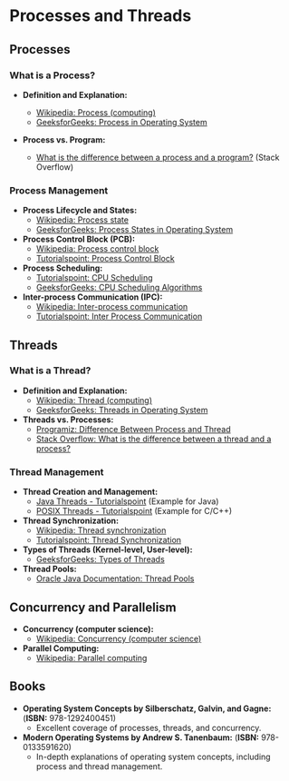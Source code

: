 # Processes and Threads

## Processes

### What is a Process?

- **Definition and Explanation:**
  - [Wikipedia: Process (computing)](https://en.wikipedia.org/wiki/Process_(computing))
  - [GeeksforGeeks: Process in Operating System](https://www.geeksforgeeks.org/process-in-operating-system/)

- **Process vs. Program:**
  - [What is the difference between a process and a program?](https://stackoverflow.com/questions/2002717/what-is-the-difference-between-a-process-and-a-program) (Stack Overflow) 

### Process Management

- **Process Lifecycle and States:**
    - [Wikipedia: Process state](https://en.wikipedia.org/wiki/Process_state)
    - [GeeksforGeeks: Process States in Operating System](https://www.geeksforgeeks.org/process-states-in-operating-system/) 
- **Process Control Block (PCB):**
    - [Wikipedia: Process control block](https://en.wikipedia.org/wiki/Process_control_block)
    - [Tutorialspoint: Process Control Block](https://www.tutorialspoint.com/operating-system/os_process_control_block.htm)
- **Process Scheduling:**
    - [Tutorialspoint: CPU Scheduling](https://www.tutorialspoint.com/operating-system/os_process_scheduling.htm)
    - [GeeksforGeeks: CPU Scheduling Algorithms](https://www.geeksforgeeks.org/cpu-scheduling-algorithms/)
- **Inter-process Communication (IPC):**
    - [Wikipedia: Inter-process communication](https://en.wikipedia.org/wiki/Inter-process_communication)
    - [Tutorialspoint: Inter Process Communication](https://www.tutorialspoint.com/inter_process_communication/index.htm)


## Threads

### What is a Thread?

- **Definition and Explanation:**
   - [Wikipedia: Thread (computing)](https://en.wikipedia.org/wiki/Thread_(computing))
   - [GeeksforGeeks: Threads in Operating System](https://www.geeksforgeeks.org/threads-processes-in-operating-system/) 
- **Threads vs. Processes:**
   - [Programiz: Difference Between Process and Thread](https://www.programiz.com/operating-system/process-vs-thread)
   - [Stack Overflow: What is the difference between a thread and a process?](https://stackoverflow.com/questions/2002717/what-is-the-difference-between-a-process-and-a-program)


### Thread Management 

- **Thread Creation and Management:**
    - [Java Threads - Tutorialspoint](https://www.tutorialspoint.com/java/java_multithreading.htm) (Example for Java)
    - [POSIX Threads - Tutorialspoint](https://www.tutorialspoint.com/operating_system/os_multi_threading.htm) (Example for C/C++)
- **Thread Synchronization:**
    - [Wikipedia: Thread synchronization](https://en.wikipedia.org/wiki/Thread_synchronization)
    - [Tutorialspoint: Thread Synchronization](https://www.tutorialspoint.com/operating-system/os_thread_synchronization.htm)
- **Types of Threads (Kernel-level, User-level):**
    - [GeeksforGeeks: Types of Threads](https://www.geeksforgeeks.org/types-of-threads/)
- **Thread Pools:**
    - [Oracle Java Documentation: Thread Pools](https://docs.oracle.com/javase/tutorial/essential/concurrency/pools.html)


## Concurrency and Parallelism

- **Concurrency (computer science):**
   - [Wikipedia: Concurrency (computer science)](https://en.wikipedia.org/wiki/Concurrency_(computer_science)) 
- **Parallel Computing:** 
   - [Wikipedia: Parallel computing](https://en.wikipedia.org/wiki/Parallel_computing)

## Books

- **Operating System Concepts by Silberschatz, Galvin, and Gagne:** (**ISBN:** 978-1292400451)
  - Excellent coverage of processes, threads, and concurrency.
- **Modern Operating Systems by Andrew S. Tanenbaum:** (**ISBN:** 978-0133591620)
  - In-depth explanations of operating system concepts, including process and thread management. 
